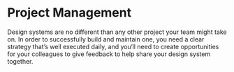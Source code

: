 # Project Management

Design systems are no different than any other project your team might take on. In order to successfully build and maintain one, you need a clear strategy that’s well executed daily, and you‘ll need to create opportunities for your colleagues to give feedback to help share your design system together.
